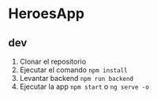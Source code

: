 # HeroesApp

## dev

1. Clonar el repositorio
2. Ejecutar el comando ```npm install```
3. Levantar backend ```npm run backend```
4. Ejecutar la app ```npm start``` o ```ng serve -o ```
